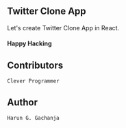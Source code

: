 ## Twitter Clone App

Let's create Twitter Clone App in React.

#### Happy Hacking

## Contributors

    Clever Programmer

## Author

    Harun G. Gachanja